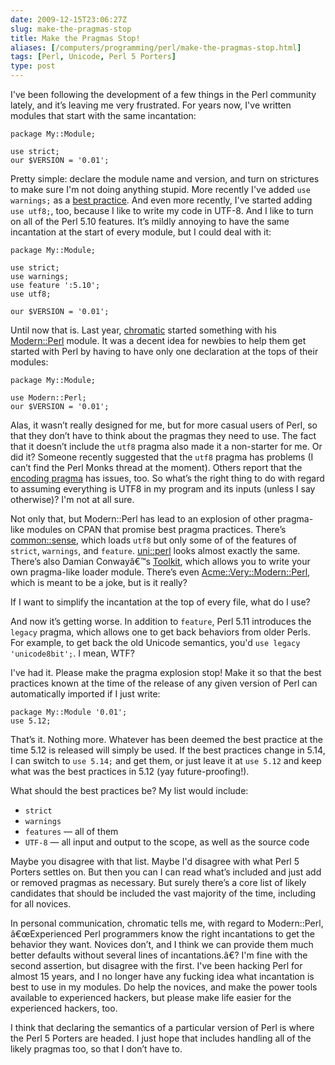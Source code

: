 ```yaml
--- 
date: 2009-12-15T23:06:27Z
slug: make-the-pragmas-stop
title: Make the Pragmas Stop!
aliases: [/computers/programming/perl/make-the-pragmas-stop.html]
tags: [Perl, Unicode, Perl 5 Porters]
type: post
---
```


I've been following the development of a few things in the Perl community
lately, and it’s leaving me very frustrated. For years now, I've written modules
that start with the same incantation:

    package My::Module;

    use strict;
    our $VERSION = '0.01';

Pretty simple: declare the module name and version, and turn on strictures to
make sure I'm not doing anything stupid. More recently I've added
`use warnings;` as a [best practice]. And even more recently, I've started
adding `use utf8;`, too, because I like to write my code in UTF-8. And I like to
turn on all of the Perl 5.10 features. It’s mildly annoying to have the same
incantation at the start of every module, but I could deal with it:

    package My::Module;

    use strict;
    use warnings;
    use feature ':5.10';
    use utf8;

    our $VERSION = '0.01';

Until now that is. Last year, [chromatic] started something with his
[Modern::Perl] module. It was a decent idea for newbies to help them get started
with Perl by having to have only one declaration at the tops of their modules:

    package My::Module;

    use Modern::Perl;
    our $VERSION = '0.01';

Alas, it wasn’t really designed for me, but for more casual users of Perl, so
that they don’t have to think about the pragmas they need to use. The fact that
it doesn’t include the `utf8` pragma also made it a non-starter for me. Or did
it? Someone recently suggested that the `utf8` pragma has problems (I can’t find
the Perl Monks thread at the moment). Others report that the [encoding pragma]
has issues, too. So what’s the right thing to do with regard to assuming
everything is UTF8 in my program and its inputs (unless I say otherwise)? I'm
not at all sure.

Not only that, but Modern::Perl has lead to an explosion of other pragma-like
modules on CPAN that promise best pragma practices. There’s [common::sense],
which loads `utf8` but only some of of the features of `strict`, `warnings`, and
`feature`. [uni::perl] looks almost exactly the same. There’s also Damian
Conwayâ€™s [Toolkit], which allows you to write your own pragma-like loader
module. There’s even [Acme::Very::Modern::Perl], which is meant to be a joke,
but is it really?

If I want to simplify the incantation at the top of every file, what do I use?

And now it’s getting worse. In addition to `feature`, Perl 5.11 introduces the
`legacy` pragma, which allows one to get back behaviors from older Perls. For
example, to get back the old Unicode semantics, you'd
`use legacy 'unicode8bit';`. I mean, WTF?

I've had it. Please make the pragma explosion stop! Make it so that the best
practices known at the time of the release of any given version of Perl can
automatically imported if I just write:

    package My::Module '0.01';
    use 5.12;

That’s it. Nothing more. Whatever has been deemed the best practice at the time
5.12 is released will simply be used. If the best practices change in 5.14, I
can switch to `use 5.14;` and get them, or just leave it at `use 5.12` and keep
what was the best practices in 5.12 (yay future-proofing!).

What should the best practices be? My list would include:

-   `strict`
-   `warnings`
-   `features` — all of them
-   `UTF-8` — all input and output to the scope, as well as the source code

Maybe you disagree with that list. Maybe I'd disagree with what Perl 5 Porters
settles on. But then you can I can read what’s included and just add or removed
pragmas as necessary. But surely there’s a core list of likely candidates that
should be included the vast majority of the time, including for all novices.

In personal communication, chromatic tells me, with regard to Modern::Perl,
â€œExperienced Perl programmers know the right incantations to get the behavior
they want. Novices don’t, and I think we can provide them much better defaults
without several lines of incantations.â€? I'm fine with the second assertion,
but disagree with the first. I've been hacking Perl for almost 15 years, and I
no longer have any fucking idea what incantation is best to use in my modules.
Do help the novices, and make the power tools available to experienced hackers,
but please make life easier for the experienced hackers, too.

I think that declaring the semantics of a particular version of Perl is where
the Perl 5 Porters are headed. I just hope that includes handling all of the
likely pragmas too, so that I don’t have to.

  [best practice]: http://oreilly.com/catalog/9780596001735
    "âPerl Best Practicesâ by Master Damian Conway, Esq."
  [chromatic]: http://www.modernperlbooks.com/ "Modern Perl Books"
  [Modern::Perl]: http://search.cpan.org/perldoc?Modern::Perl
    "Modern::Perl on CPAN"
  [encoding pragma]: http://search.cpan.org/perldoc?encoding
    "encoding pragma on CPAN"
  [common::sense]: http://search.cpan.org/perldoc?common::sense
    "common::sense on CPAN"
  [uni::perl]: http://search.cpan.org/perldoc?uni::perl "uni::perl on CPAN"
  [Toolkit]: http://search.cpan.org/perldoc?Toolkit "Toolkit on CPAN"
  [Acme::Very::Modern::Perl]: http://search.cpan.org/perldoc?Acme::Very::Modern::Perl
    "Acme::Very::Modern::Perl on CPAN"
